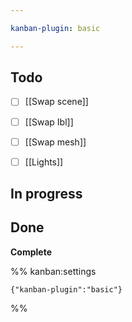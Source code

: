 ```yaml
---

kanban-plugin: basic

---
```


## Todo

- [ ] [[Swap scene]]
- [ ] [[Swap Ibl]]
- [ ] [[Swap mesh]]
- [ ] [[Lights]]


## In progress



## Done

**Complete**




%% kanban:settings
```
{"kanban-plugin":"basic"}
```
%%